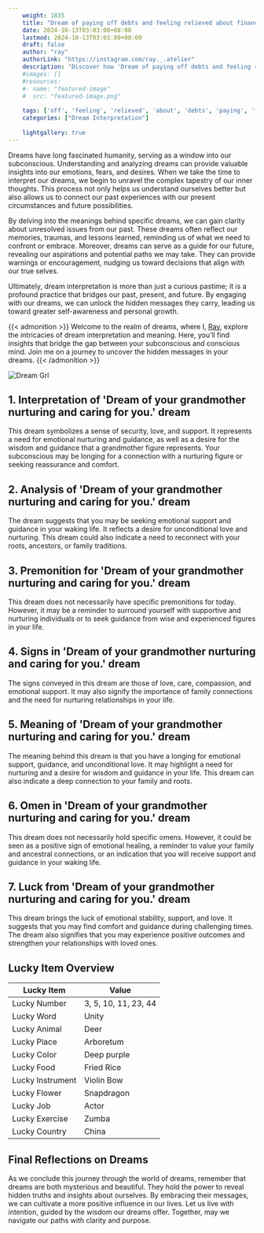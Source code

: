 ```yaml
---
    weight: 1835
    title: "Dream of paying off debts and feeling relieved about financial stability."  # Assuming 'title' column exists
    date: 2024-10-13T03:03:00+08:00
    lastmod: 2024-10-13T03:03:00+08:00
    draft: false
    author: "ray"
    authorLink: "https://instagram.com/ray._.atelier"
    description: "Discover how 'Dream of paying off debts and feeling relieved about financial stability.' can interpret your future and uncover its significant meanings in your life."
    #images: []
    #resources:
    #- name: "featured-image"
    #  src: "featured-image.png"
    
    tags: ['off', 'feeling', 'relieved', 'about', 'debts', 'paying', 'financial', 'Dream', 'and', 'of', 'stability.']
    categories: ["Dream Interpretation"]
    
    lightgallery: true
---
```

    
Dreams have long fascinated humanity, serving as a window into our subconscious. Understanding and analyzing dreams can provide valuable insights into our emotions, fears, and desires. When we take the time to interpret our dreams, we begin to unravel the complex tapestry of our inner thoughts. This process not only helps us understand ourselves better but also allows us to connect our past experiences with our present circumstances and future possibilities.

By delving into the meanings behind specific dreams, we can gain clarity about unresolved issues from our past. These dreams often reflect our memories, traumas, and lessons learned, reminding us of what we need to confront or embrace. Moreover, dreams can serve as a guide for our future, revealing our aspirations and potential paths we may take. They can provide warnings or encouragement, nudging us toward decisions that align with our true selves.

Ultimately, dream interpretation is more than just a curious pastime; it is a profound practice that bridges our past, present, and future. By engaging with our dreams, we can unlock the hidden messages they carry, leading us toward greater self-awareness and personal growth.

{{< admonition >}}
Welcome to the realm of dreams, where I, [Ray](https://instagram.com/ray._.atelier), explore the intricacies of dream interpretation and meaning. Here, you’ll find insights that bridge the gap between your subconscious and conscious mind. Join me on a journey to uncover the hidden messages in your dreams.
{{< /admonition >}}

![Dream Grl](https://cdn.pixabay.com/photo/2017/11/02/03/35/gothic-2910057_1280.jpg "Dream Grl")

## 1. Interpretation of 'Dream of your grandmother nurturing and caring for you.' dream
 This dream symbolizes a sense of security, love, and support. It represents a need for emotional nurturing and guidance, as well as a desire for the wisdom and guidance that a grandmother figure represents. Your subconscious may be longing for a connection with a nurturing figure or seeking reassurance and comfort.

## 2. Analysis of 'Dream of your grandmother nurturing and caring for you.' dream
 The dream suggests that you may be seeking emotional support and guidance in your waking life. It reflects a desire for unconditional love and nurturing. This dream could also indicate a need to reconnect with your roots, ancestors, or family traditions.

## 3. Premonition for 'Dream of your grandmother nurturing and caring for you.' dream
 This dream does not necessarily have specific premonitions for today. However, it may be a reminder to surround yourself with supportive and nurturing individuals or to seek guidance from wise and experienced figures in your life.

## 4. Signs in 'Dream of your grandmother nurturing and caring for you.' dream
 The signs conveyed in this dream are those of love, care, compassion, and emotional support. It may also signify the importance of family connections and the need for nurturing relationships in your life.

## 5. Meaning of 'Dream of your grandmother nurturing and caring for you.' dream
 The meaning behind this dream is that you have a longing for emotional support, guidance, and unconditional love. It may highlight a need for nurturing and a desire for wisdom and guidance in your life. This dream can also indicate a deep connection to your family and roots.

## 6. Omen in 'Dream of your grandmother nurturing and caring for you.' dream
 This dream does not necessarily hold specific omens. However, it could be seen as a positive sign of emotional healing, a reminder to value your family and ancestral connections, or an indication that you will receive support and guidance in your waking life.

## 7. Luck from 'Dream of your grandmother nurturing and caring for you.' dream
 This dream brings the luck of emotional stability, support, and love. It suggests that you may find comfort and guidance during challenging times. The dream also signifies that you may experience positive outcomes and strengthen your relationships with loved ones.

## Lucky Item Overview
| Lucky Item          | Value              |
|---------------|--------------------|
| Lucky Number        | 3, 5, 10, 11, 23, 44  |
| Lucky Word          | Unity |
| Lucky Animal        | Deer |
| Lucky Place         | Arboretum     |
| Lucky Color         | Deep purple     |
| Lucky Food          | Fried Rice      |
| Lucky Instrument    | Violin Bow |
| Lucky Flower        | Snapdragon    |
| Lucky Job           | Actor       |
| Lucky Exercise      | Zumba  |
| Lucky Country       | China    |


##  Final Reflections on Dreams

As we conclude this journey through the world of dreams, remember that dreams are both mysterious and beautiful. They hold the power to reveal hidden truths and insights about ourselves. By embracing their messages, we can cultivate a more positive influence in our lives. Let us live with intention, guided by the wisdom our dreams offer. Together, may we navigate our paths with clarity and purpose.
